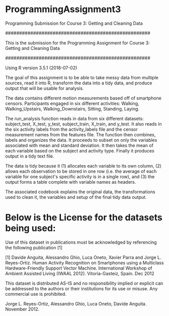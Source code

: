 # ProgrammingAssignment3
Programming Submission for Course 3: Getting and Cleaning Data

####################################################

This is the submission for the Programming Assignment for Course 3: Getting and Cleaning Data

####################################################

Using R version 3.5.1 (2018-07-02)

The goal of this assignment is to be able to take messy data from multiple sources, read it into R, transform 
the data into a tidy data, and produce output that will be usable for analysis.

The data contains different motion measurements based off of smartphone censors. Participants engaged in six 
different activities: Walking, Walking_Upstairs, Walking_Downstairs, Sitting, Standing, Laying.

The run_analysis function reads in data from six different datasets: subject_test, X_test, y_test, subject_train,
X_train, and y_test. It also reads in the six activity labels from the activity_labels file and the censor
measurement names from the features file. The function then combines, labels and organizes the data. It proceeds
to subset on only the variables associated with mean and standard deviation. It then takes the mean of each
variable based on the subject and activity type. Finally it produces output in a tidy text file.

The data is tidy because it (1) allocates each variable to its own column, (2) allows each observation to be
stored in one row (i.e. the average of each variable for one subject's specific activity is in a single row),
and (3) the output forms a table complete with variable names as headers. 

The associated codebook explains the original data, the transformations used to clean it, the variables and
setup of the final tidy data output.

Below is the License for the datasets being used:
========
Use of this dataset in publications must be acknowledged by referencing the following publication [1] 

[1] Davide Anguita, Alessandro Ghio, Luca Oneto, Xavier Parra and Jorge L. Reyes-Ortiz. Human Activity Recognition on Smartphones using a Multiclass Hardware-Friendly Support Vector Machine. International Workshop of Ambient Assisted Living (IWAAL 2012). Vitoria-Gasteiz, Spain. Dec 2012

This dataset is distributed AS-IS and no responsibility implied or explicit can be addressed to the authors or their institutions for its use or misuse. Any commercial use is prohibited.

Jorge L. Reyes-Ortiz, Alessandro Ghio, Luca Oneto, Davide Anguita. November 2012.
